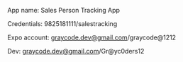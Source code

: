 App name: Sales Person Tracking App


Credentials: 9825181111/salestracking


Expo account: graycode.dev@gmail.com/graycode@1212

  Dev: graycode.dev@gmail.com/Gr@yc0ders12
